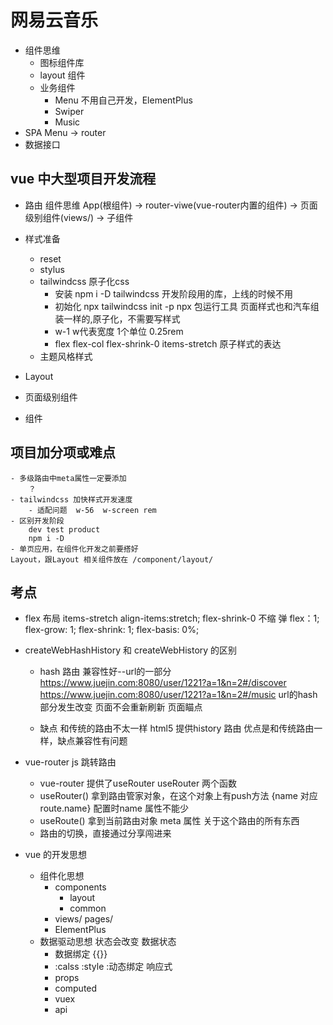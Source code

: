 # 网易云音乐

- 组件思维
    - 图标组件库
    - layout 组件
    - 业务组件
        - Menu 不用自己开发，ElementPlus
        - Swiper
        - Music
- SPA
    Menu -> router
- 数据接口

## vue 中大型项目开发流程

- 路由  组件思维
    App(根组件) -> router-viwe(vue-router内置的组件) -> 页面级别组件(views/) -> 子组件

- 样式准备
    - reset
    - stylus
    - tailwindcss  原子化css
        - 安装 
        npm i -D tailwindcss 开发阶段用的库，上线的时候不用
        - 初始化
        npx tailwindcss init -p
        npx 包运行工具
        页面样式也和汽车组装一样的,原子化，不需要写样式
        - w-1 w代表宽度 1个单位 0.25rem
        - flex flex-col flex-shrink-0 items-stretch 原子样式的表达
    - 主题风格样式


- Layout
- 页面级别组件
- 组件

## 项目加分项或难点
    - 多级路由中meta属性一定要添加
        ？
    - tailwindcss 加快样式开发速度
        - 适配问题  w-56  w-screen rem
    - 区别开发阶段
        dev test product 
        npm i -D
    - 单页应用，在组件化开发之前要搭好
    Layout，跟Layout 相关组件放在 /component/layout/

## 考点
- flex 布局
    items-stretch align-items:stretch;
    flex-shrink-0 不缩
    弹 flex：1; flex-grow: 1; flex-shrink: 1; flex-basis: 0%;

- createWebHashHistory 和 createWebHistory 的区别
    - hash 路由 兼容性好--url的一部分
        https://www.juejin.com:8080/user/1221?a=1&n=2#/discover
        https://www.juejin.com:8080/user/1221?a=1&n=2#/music
        url的hash部分发生改变 页面不会重新刷新 页面瞄点

    -    缺点 和传统的路由不太一样
        html5 提供history 路由 优点是和传统路由一样，缺点兼容性有问题

- vue-router js 跳转路由
    - vue-router 提供了useRouter useRouter 两个函数
    - useRouter() 拿到路由管家对象，在这个对象上有push方法
    {name 对应 route.name} 配置时name 属性不能少
    - useRoute() 拿到当前路由对象 meta 属性 关于这个路由的所有东西
    - 路由的切换，直接通过分享闯进来

- vue 的开发思想
    - 组件化思想 
        - components
            - layout
            - common
        - views/ pages/
        - ElementPlus
    - 数据驱动思想 状态会改变  数据状态
        - 数据绑定 {{}}
        - :calss  :style  :动态绑定  响应式 
        - props
        - computed
        - vuex
        - api